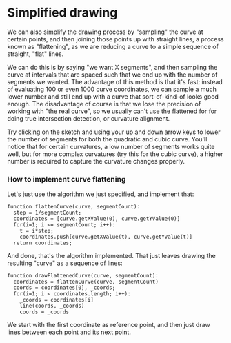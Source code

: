 # Simplified drawing

We can also simplify the drawing process by "sampling" the curve at certain points, and then joining those points up with straight lines, a process known as "flattening", as we are reducing a curve to a simple sequence of straight, "flat" lines.

We can do this is by saying "we want X segments", and then sampling the curve at intervals that are spaced such that we end up with the number of segments we wanted. The advantage of this method is that it's fast: instead of evaluating 100 or even 1000 curve coordinates, we can sample a much lower number and still end up with a curve that sort-of-kind-of looks good enough. The disadvantage of course is that we lose the precision of working with "the real curve", so we usually can't use the flattened for for doing true intersection detection, or curvature alignment.

<Graphic title="Flattening a quadratic curve" setup={this.setupQuadratic} draw={this.drawFlattened} onKeyDown={this.onKeyDown}/>
<Graphic title="Flattening a cubic curve" setup={this.setupCubic} draw={this.drawFlattened} onKeyDown={this.onKeyDown} />

Try clicking on the sketch and using your up and down arrow keys to lower the number of segments for both the quadratic and cubic curve. You'll notice that for certain curvatures, a low number of segments works quite well, but for more complex curvatures (try this for the cubic curve), a higher number is required to capture the curvature changes properly.

<div className="howtocode">

### How to implement curve flattening

Let's just use the algorithm we just specified, and implement that:

```
function flattenCurve(curve, segmentCount):
  step = 1/segmentCount;
  coordinates = [curve.getXValue(0), curve.getYValue(0)]
  for(i=1; i <= segmentCount; i++):
    t = i*step;
    coordinates.push[curve.getXValue(t), curve.getYValue(t)]
  return coordinates;
```

And done, that's the algorithm implemented. That just leaves drawing the resulting "curve" as a sequence of lines:

```
function drawFlattenedCurve(curve, segmentCount):
  coordinates = flattenCurve(curve, segmentCount)
  coords = coordinates[0], _coords;
  for(i=1; i < coordinates.length; i++):
    _coords = coordinates[i]
    line(coords, _coords)
    coords = _coords
```

We start with the first coordinate as reference point, and then just draw lines between each point and its next point.

</div>
